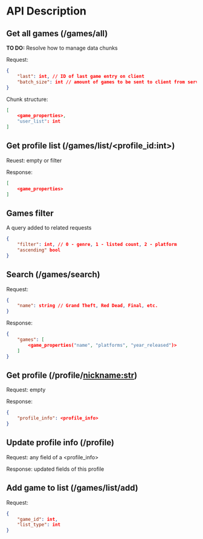 # API Description

## Get all games (/games/all)

**TO DO:** Resolve how to manage data chunks

Request:

```json
{
    "last": int, // ID of last game entry on client
    "batch_size": int // amount of games to be sent to client from server
}
```

Chunk structure:

```json
[
    <game_properties>,
    "user_list": int
]
```

## Get profile list (/games/list/<profile_id:int>)

Reuest: empty or filter

Response:

```json
[
    <game_properties>
]
```

## Games filter

A query added to related requests

```json
{
    "filter": int, // 0 - genre, 1 - listed count, 2 - platform
    "ascending" bool
}
```

## Search (/games/search)

Request:

```json
{
    "name": string // Grand Theft, Red Dead, Final, etc.
}
```

Response:

```json
{
    "games": [
        <game_properties("name", "platforms", "year_released")>
    ]
}
```

## Get profile (/profile/<nickname:str>)

Request: empty

Response:

```json
{
    "profile_info": <profile_info>
}
```

## Update profile info (/profile)

Request: any field of a <profile_info>

Response: updated fields of this profile

## Add game to list (/games/list/add)

Request:

```json
{
    "game_id": int,
    "list_type": int
}
```
